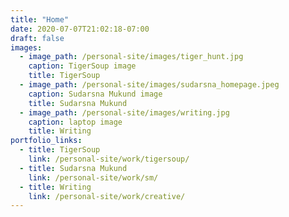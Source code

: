 ```yaml
---
title: "Home"
date: 2020-07-07T21:02:18-07:00
draft: false
images:
  - image_path: /personal-site/images/tiger_hunt.jpg
    caption: TigerSoup image
    title: TigerSoup
  - image_path: /personal-site/images/sudarsna_homepage.jpeg
    caption: Sudarsna Mukund image
    title: Sudarsna Mukund
  - image_path: /personal-site/images/writing.jpg
    caption: laptop image
    title: Writing
portfolio_links:
  - title: TigerSoup
    link: /personal-site/work/tigersoup/
  - title: Sudarsna Mukund
    link: /personal-site/work/sm/
  - title: Writing
    link: /personal-site/work/creative/
---
```

